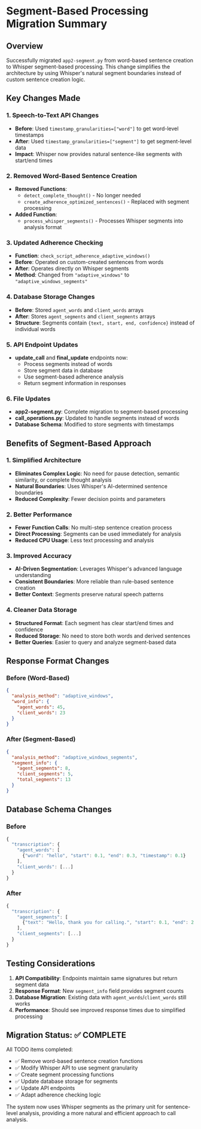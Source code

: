 # Segment-Based Processing Migration Summary

## Overview
Successfully migrated `app2-segment.py` from word-based sentence creation to Whisper segment-based processing. This change simplifies the architecture by using Whisper's natural segment boundaries instead of custom sentence creation logic.

## Key Changes Made

### 1. Speech-to-Text API Changes
- **Before**: Used `timestamp_granularities=["word"]` to get word-level timestamps
- **After**: Used `timestamp_granularities=["segment"]` to get segment-level data
- **Impact**: Whisper now provides natural sentence-like segments with start/end times

### 2. Removed Word-Based Sentence Creation
- **Removed Functions**:
  - `detect_complete_thought()` - No longer needed
  - `create_adherence_optimized_sentences()` - Replaced with segment processing
- **Added Function**:
  - `process_whisper_segments()` - Processes Whisper segments into analysis format

### 3. Updated Adherence Checking
- **Function**: `check_script_adherence_adaptive_windows()`
- **Before**: Operated on custom-created sentences from words
- **After**: Operates directly on Whisper segments
- **Method**: Changed from `"adaptive_windows"` to `"adaptive_windows_segments"`

### 4. Database Storage Changes
- **Before**: Stored `agent_words` and `client_words` arrays
- **After**: Stores `agent_segments` and `client_segments` arrays
- **Structure**: Segments contain `{text, start, end, confidence}` instead of individual words

### 5. API Endpoint Updates
- **update_call** and **final_update** endpoints now:
  - Process segments instead of words
  - Store segment data in database
  - Use segment-based adherence analysis
  - Return segment information in responses

### 6. File Updates
- **app2-segment.py**: Complete migration to segment-based processing
- **call_operations.py**: Updated to handle segments instead of words
- **Database Schema**: Modified to store segments with timestamps

## Benefits of Segment-Based Approach

### 1. Simplified Architecture
- **Eliminates Complex Logic**: No need for pause detection, semantic similarity, or complete thought analysis
- **Natural Boundaries**: Uses Whisper's AI-determined sentence boundaries
- **Reduced Complexity**: Fewer decision points and parameters

### 2. Better Performance
- **Fewer Function Calls**: No multi-step sentence creation process
- **Direct Processing**: Segments can be used immediately for analysis
- **Reduced CPU Usage**: Less text processing and analysis

### 3. Improved Accuracy
- **AI-Driven Segmentation**: Leverages Whisper's advanced language understanding
- **Consistent Boundaries**: More reliable than rule-based sentence creation
- **Better Context**: Segments preserve natural speech patterns

### 4. Cleaner Data Storage
- **Structured Format**: Each segment has clear start/end times and confidence
- **Reduced Storage**: No need to store both words and derived sentences
- **Better Queries**: Easier to query and analyze segment-based data

## Response Format Changes

### Before (Word-Based)
```json
{
  "analysis_method": "adaptive_windows",
  "word_info": {
    "agent_words": 45,
    "client_words": 23
  }
}
```

### After (Segment-Based)
```json
{
  "analysis_method": "adaptive_windows_segments",
  "segment_info": {
    "agent_segments": 8,
    "client_segments": 5,
    "total_segments": 13
  }
}
```

## Database Schema Changes

### Before
```javascript
{
  "transcription": {
    "agent_words": [
      {"word": "hello", "start": 0.1, "end": 0.3, "timestamp": 0.1}
    ],
    "client_words": [...]
  }
}
```

### After
```javascript
{
  "transcription": {
    "agent_segments": [
      {"text": "Hello, thank you for calling.", "start": 0.1, "end": 2.3, "confidence": 0.95}
    ],
    "client_segments": [...]
  }
}
```

## Testing Considerations

1. **API Compatibility**: Endpoints maintain same signatures but return segment data
2. **Response Format**: New `segment_info` field provides segment counts
3. **Database Migration**: Existing data with `agent_words`/`client_words` still works
4. **Performance**: Should see improved response times due to simplified processing

## Migration Status: ✅ COMPLETE

All TODO items completed:
- ✅ Remove word-based sentence creation functions
- ✅ Modify Whisper API to use segment granularity
- ✅ Create segment processing functions
- ✅ Update database storage for segments
- ✅ Update API endpoints
- ✅ Adapt adherence checking logic

The system now uses Whisper segments as the primary unit for sentence-level analysis, providing a more natural and efficient approach to call analysis. 